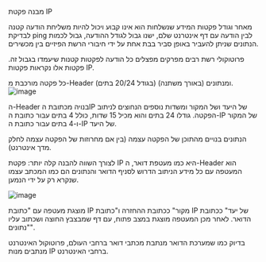 מבנה פקטת IP   

מאחר וגודל פקטות המידע שנשלחות הוא אינו קבוע ויכול להיות משליחת הודעה קטנה לבדיקת ping לבין הודעה עם דף אינטרנט שלם, ישנו גבול לגודל ההודעה, גבול לכמות הנתונים שניתן להעביר באופן סביר בבת אחת על ידי חיבורי הרשת הפיזיים בין מכשירים.

פרוטוקולי רשת רבים מפרקים מפצלים כל הודעה לפקטות קטנות שיעמדו בגבול זה. פקטות אלו נקראות פקטות IP.

כל פקטה מורכבת מ-Header (בגודל 20/24 בתים) ומנתונים (באורך משתנה).
![image](https://github.com/user-attachments/assets/07282311-fbb9-449e-901c-634eef39bc7b)



ה-Header בנויה מכתובת הIP של היעד ושל המקור ומשדות נוספים הנחוצים לניתוב הפקטה. גודלו 24 בתים והוא מכיל 15 שדות, כולל 4 בתים עבור כתובת ה-IP של המקור ו-4 בתים עבור כתובת ה-IP של היעד.

הנתונים בנויים מהתוכן של הפקטה עצמה (בין אם מחרוזות של הפקטה עצמה לחלק מדך אינטרנט).

לצורך השווה להבנה קלה יותר: פקטת IP היא כמו מעטפת דואר, ה-Header הוא המעטפה עם כל מידע הניתוב הדרוש לסניף הדואר והנתונים הם כמו המכתב עצמו שנקרא רק על ידי הנמען.

 ![image](https://github.com/user-attachments/assets/aed36e08-5d63-4612-8668-b3921cd8cde7)

מוצגת מעטפה עם "כתובת IP מקור" ככתובת ההחזרה ו"כתובת IP של יעד" ככתובת הדואר. לאחר מכן המעטפה מוצגת במצב פתוח, עם דף שמבצבץ החוצה ושכתוב עליו "נתונים".

בדיוק כמו שמערכת הדואר מנתבת מכתבי דואר ברחבי העולם, פרוטוקול האינטרנט מנתבים מנות IP ברחבי האינטרנט.
